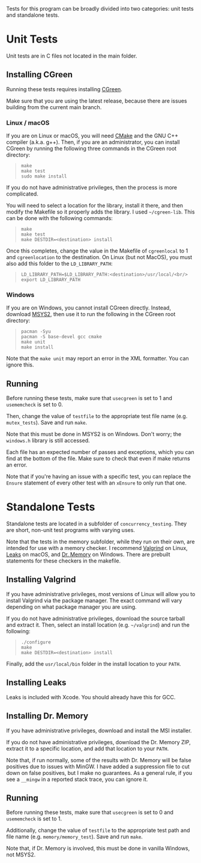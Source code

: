 Tests for this program can be broadly divided into two categories: unit tests and standalone tests.

# Unit Tests

Unit tests are in C files not located in the main folder.

## Installing CGreen

Running these tests requires installing [CGreen](https://github.com/cgreen-devs/cgreen/releases).

Make sure that you are using the latest release, because there are issues building from the current main branch.

### Linux / macOS

If you are on Linux or macOS, you will need [CMake](https://cmake.org/download/) and the GNU C++ compiler (a.k.a. g++). Then, if you are an administrator, you can install CGreen by running the following three commands in the CGreen root directory:

>     make
>     make test
>     sudo make install

If you do not have administrative privileges, then the process is more complicated.<br/>

You will need to select a location for the library, install it there, and then modify the Makefile so it properly adds the library. I used `~/cgreen-lib`. This can be done with the following commands:

>     make
>     make test
>     make DESTDIR=<destination> install

Once this completes, change the value in the Makefile of `cgreenlocal` to 1 and `cgreenlocation` to the destination. On Linux (but not MacOS), you must also add this folder to the `LD_LIBRARY_PATH`:

>     LD_LIBRARY_PATH=$LD_LIBRARY_PATH:<destination>/usr/local/<br/>
>     export LD_LIBRARY_PATH

### Windows

If you are on Windows, you cannot install CGreen directly. Instead, download [MSYS2](https://www.msys2.org), then use it to run the following in the CGreen root directory:

>     pacman -Syu
>     pacman -S base-devel gcc cmake
>     make unit
>     make install

Note that the `make unit` may report an error in the XML formatter. You can ignore this.

## Running

Before running these tests, make sure that `usecgreen` is set to 1 and `usememcheck` is set to 0.<br/>

Then, change the value of `testfile` to the appropriate test file name (e.g. `mutex_tests`). Save and run `make`.

Note that this must be done in MSYS2 is on Windows. Don't worry; the `windows.h` library is still accessed.<br/>

Each file has an expected number of passes and exceptions, which you can find at the bottom of the file. Make sure to check that even if make returns an error.<br/>

Note that if you're having an issue with a specific test, you can replace the `Ensure` statement of every other test with an `xEnsure` to only run that one.

# Standalone Tests

Standalone tests are located in a subfolder of `concurrency_testing`. They are short, non-unit test programs with varying uses.<br/>

Note that the tests in the memory subfolder, while they run on their own, are intended for use with a memory checker. I recommend [Valgrind](https://valgrind.org) on Linux, [Leaks](https://developer.apple.com/library/archive/documentation/Performance/Conceptual/ManagingMemory/Articles/FindingLeaks.html) on macOS, and [Dr. Memory](https://drmemory.org) on Windows. There are prebuilt statements for these checkers in the makefile.

## Installing Valgrind

If you have administrative privileges, most versions of Linux will allow you to install Valgrind via the package manager. The exact command will vary depending on what package manager you are using.

If you do not have administrative privileges, download the source tarball and extract it. Then, select an install location (e.g. `~/valgrind`) and run the following:

>     ./configure
>     make
>     make DESTDIR=<destination> install

Finally, add the `usr/local/bin` folder in the install location to your `PATH`.

## Installing Leaks

Leaks is included with Xcode. You should already have this for GCC.

## Installing Dr. Memory

If you have administrative privileges, download and install the MSI installer.

If you do not have administrative privileges, download the Dr. Memory ZIP, extract it to a specific location, and add that location to your `PATH`.

Note that, if run normally, some of the results with Dr. Memory will be false positives due to issues with MinGW. I have added a suppression file to cut down on false positives, but I make no guarantees. As a general rule, if you see a `__mingw` in a reported stack trace, you can ignore it.

## Running

Before running these tests, make sure that `usecgreen` is set to 0 and `usememcheck` is set to 1.

Additionally, change the value of `testfile` to the appropriate test path and file name (e.g. `memory/memory_test`). Save and run `make`.

Note that, if Dr. Memory is involved, this must be done in vanilla Windows, not MSYS2.
